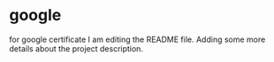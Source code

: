 # google
for google certificate
I am editing the README file. Adding some more details about the project description.
